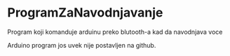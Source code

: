 # ProgramZaNavodnjavanje
Program koji komanduje arduinu preko blutooth-a kad da navodnjava voce

Arduino program jos uvek nije postavljen na github.
